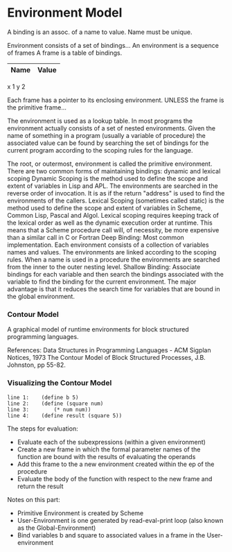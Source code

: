 # Environment Model

A binding is an assoc. of a name to value.
Name must be unique.

Environment consists of a set of bindings...
An environment is a sequence of frames
A frame is a table of bindings.

| Name | Value |
|------|-------|
   x      1
   y      2

Each frame has a pointer to its enclosing environment. UNLESS
the frame is the primitive frame...

The environment is used as a lookup table. In most programs the environment actually consists of a set of nested environments. Given the name of something in a program (usually a variable of procedure) the associated value can be found by searching the set of bindings for the current program according to the scoping rules for the language.

The root, or outermost, environment is called the primitive environment.
There are two common forms of maintaining bindings: dynamic and lexical scoping
Dynamic Scoping is the method used to define the scope and extent of variables in Lisp and APL. The environments are searched in the reverse order of invocation. It is as if the return "address" is used to find the environments of the callers.
Lexical Scoping (sometimes called static) is the method used to define the scope and extent of variables in Scheme, Common Lisp, Pascal and Algol. Lexical scoping requires keeping track of the lexical order as well as the dynamic execution order at runtime. This means that a Scheme procedure call will, of necessity, be more expensive than a similar call in C or Fortran
Deep Binding: Most common implementation. Each environment consists of a collection of variables names and values. The environments are linked according to the scoping rules. When a name is used in a procedure the environments are searched from the inner to the outer nesting level.
Shallow Binding: Associate bindings for each variable and then search the bindings associated with the variable to find the binding for the current environment. The major advantage is that it reduces the search time for variables that are bound in the global environment.

### Contour Model

A graphical model of runtime environments for block structured programming languages.

References: Data Structures in Programming Languages - ACM Sigplan Notices, 1973
The Contour Model of Block Structured Processes, J.B. Johnston, pp 55-82.

### Visualizing the Contour Model

```
line 1:    (define b 5)
line 2:    (define (square num)
line 3:        (* num num))
line 4:    (define result (square 5))
```

The steps for evaluation:
- Evaluate each of the subexpressions (within a given environment)
- Create a new frame in which the formal parameter names of the function are bound with the results of evaluating the operands
- Add this frame to the a new environment created within the ep of the procedure
- Evaluate the body of the function with respect to the new frame and return the result

Notes on this part:
- Primitive Environment is created by Scheme
- User-Environment is one generated by read-eval-print loop (also known as the Global-Environment)
- Bind variables b and square to associated values in a frame in the User-environment
